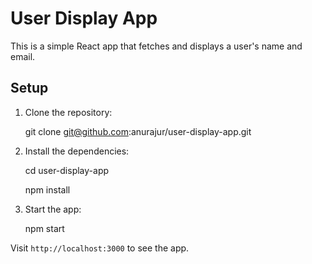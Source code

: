 # User Display App

This is a simple React app that fetches and displays a user's name and email.

## Setup

1. Clone the repository:
   
   git clone git@github.com:anurajur/user-display-app.git

3. Install the dependencies:
   
   cd user-display-app
   
   npm install

5. Start the app:
   
   npm start

Visit `http://localhost:3000` to see the app.
